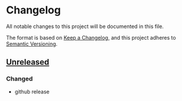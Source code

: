 # Changelog
All notable changes to this project will be documented in this file.

The format is based on [Keep a Changelog](https://keepachangelog.com/en/1.0.0/),
and this project adheres to [Semantic Versioning](https://semver.org/spec/v2.0.0.html).


## [Unreleased]
### Changed
* github release



[Unreleased]: https://github.com/syntro-opensource/silverstripe-elemental-bootstrap/compare/v1.0.0...develop

